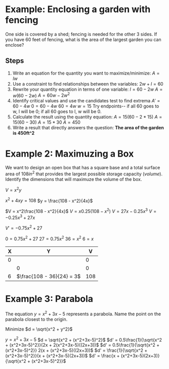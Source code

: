 # Example: Enclosing a garden with fencing

One side is covered by a shed; fencing is needed for the other 3 sides. If you have 60 feet of fencing, what is the area of the largest garden you can enclose?

## Steps
1) Write an equation for the quantity you want to maximize/minimize: $A = lw$
2) Use a constraint to find relationships between the variables: $2w + l = 60$
3) Rewrite your quantity equation in terms of one variable: $l = 60 - 2w$
	$A = w(60 - 2w)$
	$A = 60w - 2w^2$
4) Identify critical values and use the candidates test to find extrema
	$A' = 60 - 4w$
	$0 = 60 - 4w$
	$60 = 4w$
	$w = 15$
	Try endpoints-- if all 60 goes to w, l will be 0; if all 60 goes to l, w will be 0.
5) Calculate the result using the quantity equation: $A = 15(60 - 2*15)$
	$A = 15(60 - 30)$
	$A = 15*30$
	$A = 450$
6) Write a result that directly answers the question: **The area of the garden is 450ft^2**

# Example 2: Maximuzing a Box

We want to design an open box that has a square base and a total surface area of $108{in}^2$ that provides the largest possible storage capacity (_volume_). Identify the dimensions that will maximuze the volume of the box.

$V = x^2y$

$x^2 + 4xy = 108$
$y = \frac{108 - x^2}{4x}$

$V = x^2\frac{108 - x^2}{4x}$
$V = x0.25(108 - x^2)$
$V = 27x - 0.25x^3$
$V = -0.25x^3 + 27x$

$V' = -0.75x^2 + 27$

$0 = 0.75x^2 + 27$
$27 = 0.75x^2$
$36 = x^2$
$6 = x$

|X|Y|V|
|-|-|-|
|0| |0|
| |0|0|
|6|$\frac{108 - 36}{24} = 3$|108|


# Example 3: Parabola
The equation $y=x^2+3x-5$ represents a parabola. Name the point on the parabola closest to the origin.

Minimize $d = \sqrt{x^2 + y^2}$

$y = x^2+3x-5$
$d = \sqrt{x^2 + (x^2+3x-5)^2}$
$d' = 0.5\frac{1}{\sqrt{x^2 + (x^2+3x-5)^2}}(2x + 2(x^2+3x-5)((2x+3))$
$d' = 0.5\frac{1}{\sqrt{x^2 + (x^2+3x-5)^2}} 2(x + (x^2+3x-5)((2x+3))$
$d' = \frac{1}{\sqrt{x^2 + (x^2+3x-5)^2}}(x + (x^2+3x-5)(2x+3))$
$d' = \frac{x + (x^2+3x-5)(2x+3)}{\sqrt{x^2 + (x^2+3x-5)^2}}$



